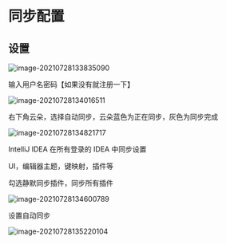 # 同步配置

## 设置

![image-20210728133835090](https://attach.blog.wen7.online/image-20210728133835090.png)

输入用户名密码【如果没有就注册一下】

![image-20210728134016511](https://attach.blog.wen7.online/image-20210728134016511.png)

右下角云朵，选择自动同步，云朵蓝色为正在同步，灰色为同步完成

![image-20210728134821717](https://attach.blog.wen7.online/image-20210728134821717.png)

IntelliJ IDEA 在所有登录的 IDEA 中同步设置

UI，编辑器主题，键映射，插件等

勾选静默同步插件，同步所有插件

![image-20210728134600789](https://attach.blog.wen7.online/image-20210728134600789.png)

设置自动同步

![image-20210728135220104](https://attach.blog.wen7.online/image-20210728135220104.png)